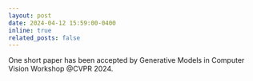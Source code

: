 ```yaml
---
layout: post
date: 2024-04-12 15:59:00-0400
inline: true
related_posts: false
---
```


One short paper has been accepted by Generative Models in Computer Vision Workshop @CVPR 2024. 
